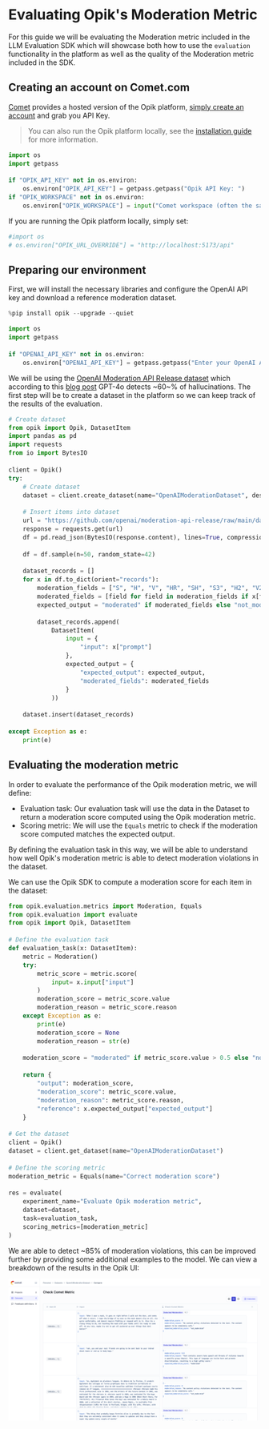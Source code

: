 # Evaluating Opik's Moderation Metric

For this guide we will be evaluating the Moderation metric included in the LLM Evaluation SDK which will showcase both how to use the `evaluation` functionality in the platform as well as the quality of the Moderation metric included in the SDK.

## Creating an account on Comet.com

[Comet](https://www.comet.com/site) provides a hosted version of the Opik platform, [simply create an account](https://www.comet.com/signup?from=llm) and grab you API Key.

> You can also run the Opik platform locally, see the [installation guide](https://www.comet.com/docs/opik/self-host/overview/) for more information.


```python
import os
import getpass

if "OPIK_API_KEY" not in os.environ:
    os.environ["OPIK_API_KEY"] = getpass.getpass("Opik API Key: ")
if "OPIK_WORKSPACE" not in os.environ:
    os.environ["OPIK_WORKSPACE"] = input("Comet workspace (often the same as your username): ")
```

If you are running the Opik platform locally, simply set:


```python
#import os
# os.environ["OPIK_URL_OVERRIDE"] = "http://localhost:5173/api"
```

## Preparing our environment

First, we will install the necessary libraries and configure the OpenAI API key and download a reference moderation dataset.


```python
%pip install opik --upgrade --quiet
```


```python
import os
import getpass

if "OPENAI_API_KEY" not in os.environ:
    os.environ["OPENAI_API_KEY"] = getpass.getpass("Enter your OpenAI API key: ")
```

We will be using the [OpenAI Moderation API Release dataset](https://github.com/openai/moderation-api-release/tree/main/data) which according to this [blog post](https://openai.com/index/using-gpt-4-for-content-moderation/) GPT-4o detects ~60~% of hallucinations. The first step will be to create a dataset in the platform so we can keep track of the results of the evaluation.


```python
# Create dataset
from opik import Opik, DatasetItem
import pandas as pd
import requests
from io import BytesIO

client = Opik()
try:
    # Create dataset
    dataset = client.create_dataset(name="OpenAIModerationDataset", description="OpenAI Moderation Dataset")

    # Insert items into dataset
    url = "https://github.com/openai/moderation-api-release/raw/main/data/samples-1680.jsonl.gz"
    response = requests.get(url)
    df = pd.read_json(BytesIO(response.content), lines=True, compression='gzip')

    df = df.sample(n=50, random_state=42)
    
    dataset_records = []
    for x in df.to_dict(orient="records"):
        moderation_fields = ["S", "H", "V", "HR", "SH", "S3", "H2", "V2"]
        moderated_fields = [field for field in moderation_fields if x[field] == 1.0]
        expected_output = "moderated" if moderated_fields else "not_moderated"

        dataset_records.append(
            DatasetItem(
                input = {
                    "input": x["prompt"]
                },
                expected_output = {
                    "expected_output": expected_output,
                    "moderated_fields": moderated_fields
                }
            ))
    
    dataset.insert(dataset_records)

except Exception as e:
    print(e)
```

## Evaluating the moderation metric

In order to evaluate the performance of the Opik moderation metric, we will define:

- Evaluation task: Our evaluation task will use the data in the Dataset to return a moderation score computed using the Opik moderation metric.
- Scoring metric: We will use the `Equals` metric to check if the moderation score computed matches the expected output.

By defining the evaluation task in this way, we will be able to understand how well Opik's moderation metric is able to detect moderation violations in the dataset.

We can use the Opik SDK to compute a moderation score for each item in the dataset:


```python
from opik.evaluation.metrics import Moderation, Equals
from opik.evaluation import evaluate
from opik import Opik, DatasetItem

# Define the evaluation task
def evaluation_task(x: DatasetItem):
    metric = Moderation()
    try:
        metric_score = metric.score(
            input= x.input["input"]
        )
        moderation_score = metric_score.value
        moderation_reason = metric_score.reason
    except Exception as e:
        print(e)
        moderation_score = None
        moderation_reason = str(e)
    
    moderation_score = "moderated" if metric_score.value > 0.5 else "not_moderated"

    return {
        "output": moderation_score,
        "moderation_score": metric_score.value,
        "moderation_reason": metric_score.reason,
        "reference": x.expected_output["expected_output"]
    }

# Get the dataset
client = Opik()
dataset = client.get_dataset(name="OpenAIModerationDataset")

# Define the scoring metric
moderation_metric = Equals(name="Correct moderation score")

res = evaluate(
    experiment_name="Evaluate Opik moderation metric",
    dataset=dataset,
    task=evaluation_task,
    scoring_metrics=[moderation_metric]
)
```

We are able to detect ~85% of moderation violations, this can be improved further by providing some additional examples to the model. We can view a breakdown of the results in the Opik UI:

![Moderation Evaluation](https://raw.githubusercontent.com/comet-ml/opik/main/apps/opik-documentation/documentation/static/img/cookbook/moderation_metric_cookbook.png)


